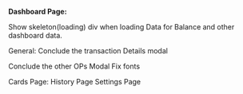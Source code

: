 

**Dashboard Page:**

Show skeleton(loading) div when loading Data for Balance and other dashboard data.


General:
Conclude the transaction Details modal

Conclude the other OPs Modal
Fix fonts

Cards Page:
History Page
Settings Page
